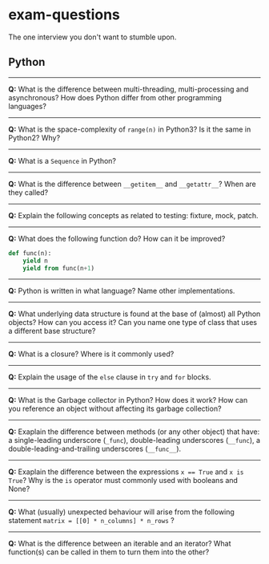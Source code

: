 # exam-questions

The one interview you don't want to stumble upon.

## Python

---

**Q:** What is the difference between multi-threading, multi-processing and asynchronous? How does Python differ from other programming languages?

---

**Q:** What is the space-complexity of `range(n)` in Python3? Is it the same in Python2? Why?

---

**Q:** What is a `Sequence` in Python?

---

**Q:** What is the difference between `__getitem__` and `__getattr__`? When are they called?

---

**Q:** Explain the following concepts as related to testing: fixture, mock, patch.

---

**Q:** What does the following function do? How can it be improved?

```python
def func(n):
    yield n
    yield from func(n+1)
```

---

**Q:** Python is written in what language? Name other implementations.

---

**Q:** What underlying data structure is found at the base of (almost) all Python objects? How can you access it? Can you name one type of class that uses a different base structure?

---

**Q:** What is a closure? Where is it commonly used?

---

**Q:** Explain the usage of the `else` clause in `try` and `for` blocks.

---

**Q:** What is the Garbage collector in Python? How does it work? How can you reference an object without affecting its garbage collection?

---

**Q:** Exaplain the difference between methods (or any other object) that have: a single-leading underscore (`_func`), double-leading underscores (`__func`), a double-leading-and-trailing underscores (`__func__`).

---

**Q:** Exaplain the difference between the expressions `x == True` and `x is True`? Why is the `is` operator must commonly used with booleans and None?

---

**Q:** What (usually) unexpected behaviour will arise from the following statement `matrix = [[0] * n_columns] * n_rows` ?

---

**Q:** What is the difference between an iterable and an iterator? What function(s) can be called in them to turn them into the other?
